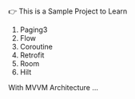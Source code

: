 
👉 This is a Sample Project to Learn

1. Paging3
2. Flow
3. Coroutine
4. Retrofit
5. Room
6. Hilt

With MVVM Architecture ...

